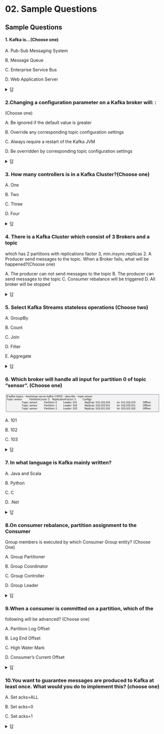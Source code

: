 # 02. Sample Questions

## Sample Questions

#### 1. Kafka is…(Choose one)

A. Pub-Sub Messaging System&#x20;

B. Message Queue&#x20;

C. Enterprise Service Bus&#x20;

D. Web Application Server

<details>

<summary>답</summary>

A

</details>

### 2.Changing a configuration parameter on a Kafka broker will: :

(Choose one)

A. Be ignored if the default value is greater&#x20;

B. Override any corresponding topic configuration settings&#x20;

C. Always require a restart of the Kafka JVM&#x20;

D. Be overridden by corresponding topic configuration settings

<details>

<summary>답</summary>

D

</details>

### 3. How many controllers is in a Kafka Cluster?(Choose one)

A. One&#x20;

B. Two&#x20;

C. Three&#x20;

D. Four

<details>

<summary>답</summary>

A

</details>

### 4. There is a Kafka Cluster which consist of 3 Brokers and a topic

which has 2 partitions with replications factor 3, min.insync.replicas 2. A Producer send messages to the topic. When a Broker fails, what will be happened?(Choose one)

A. The producer can not send messages to the topic B. The producer can send messages to the topic C. Consumer rebalance will be triggered D. All broker will be stopped

<details>

<summary>답</summary>

B

</details>

### 5. Select Kafka Streams stateless operations (Choose two)

A. GroupBy&#x20;

B. Count&#x20;

C. Join&#x20;

D. Filter&#x20;

E. Aggregate

<details>

<summary>답</summary>

A, D \
stateful operation : Count, Join, Aggregate

</details>

### 6. Which broker will handle all input for partition 0 of topic “sensor”. (Choose one)

![](<../../../../.gitbook/assets/image (21).png>)

A. 101

B. 102

C. 103

<details>

<summary>답</summary>

A

</details>

### 7. In what language is Kafka mainly written?

A. Java and Scala&#x20;

B. Python&#x20;

C. C&#x20;

D. .Net

<details>

<summary>답</summary>

A

</details>

### 8.On consumer rebalance, partition assignment to the Consumer

Group members is executed by which Consumer Group entity? (Choose One)

A. Group Partitioner

B. Group Coordinator

C. Group Controller

D. Group Leader

<details>

<summary>답</summary>

B\
주의 : 계산은 D 가 한다.

</details>

### 9.When a consumer is committed on a partition, which of the

following will be advanced? (Choose one)

A. Partition Log Offset

B. Log End Offset

C. High Water Mark

D. Consumer’s Current Offset

<details>

<summary>답</summary>

D

</details>

### 10.You want to guarantee messages are produced to Kafka at least once. What would you do to implement this? (choose one)

A. Set acks=ALL

B. Set acks=0

C. Set acks=1

<details>

<summary>답</summary>

A

at most once = B, C

</details>
